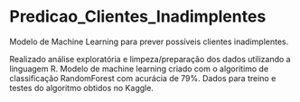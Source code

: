 # Predicao_Clientes_Inadimplentes
Modelo de Machine Learning para prever possíveis clientes inadimplentes.

Realizado análise exploratória e limpeza/preparação dos dados utilizando a linguagem R.
Modelo de machine learning criado com o algoritimo de classificação RandomForest com acurácia de 79%.
Dados para treino e testes do algoritmo obtidos no Kaggle.
